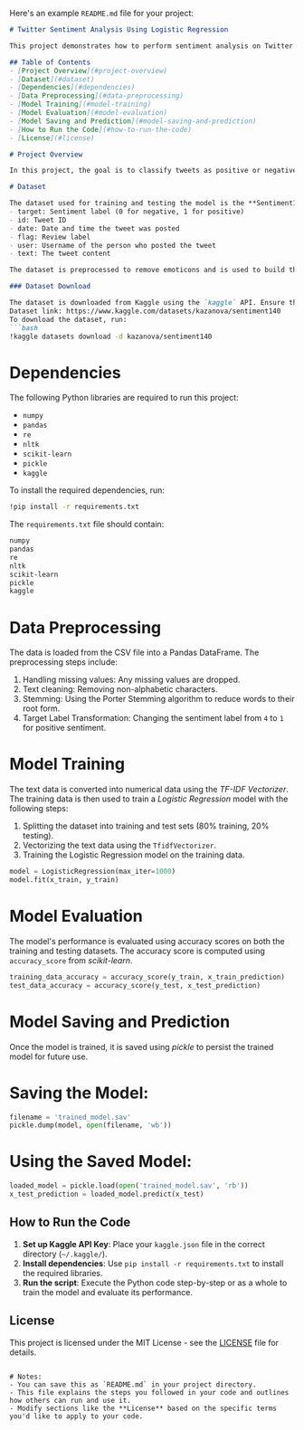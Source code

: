 Here's an example `README.md` file for your project:

```markdown
# Twitter Sentiment Analysis Using Logistic Regression

This project demonstrates how to perform sentiment analysis on Twitter data using Logistic Regression. The dataset used is the **Sentiment140 dataset** from Kaggle, which contains 1.6 million tweets labeled with sentiment (positive or negative).

## Table of Contents
- [Project Overview](#project-overview)
- [Dataset](#dataset)
- [Dependencies](#dependencies)
- [Data Preprocessing](#data-preprocessing)
- [Model Training](#model-training)
- [Model Evaluation](#model-evaluation)
- [Model Saving and Prediction](#model-saving-and-prediction)
- [How to Run the Code](#how-to-run-the-code)
- [License](#license)

# Project Overview

In this project, the goal is to classify tweets as positive or negative using a machine learning approach. The data preprocessing pipeline involves text cleaning, stemming, and vectorization. The machine learning model used for sentiment prediction is Logistic Regression.

# Dataset

The dataset used for training and testing the model is the **Sentiment140 dataset**. This dataset contains 1.6 million tweets with the following attributes:
- target: Sentiment label (0 for negative, 1 for positive)
- id: Tweet ID
- date: Date and time the tweet was posted
- flag: Review label
- user: Username of the person who posted the tweet
- text: The tweet content

The dataset is preprocessed to remove emoticons and is used to build the sentiment classifier.

### Dataset Download

The dataset is downloaded from Kaggle using the `kaggle` API. Ensure that you have your `kaggle.json` API key file for authentication.
Dataset link: https://www.kaggle.com/datasets/kazanova/sentiment140
To download the dataset, run:
```bash
!kaggle datasets download -d kazanova/sentiment140
```

# Dependencies

The following Python libraries are required to run this project:
- `numpy`
- `pandas`
- `re`
- `nltk`
- `scikit-learn`
- `pickle`
- `kaggle`

To install the required dependencies, run:
```bash
!pip install -r requirements.txt
```

The `requirements.txt` file should contain:
```txt
numpy
pandas
re
nltk
scikit-learn
pickle
kaggle
```

# Data Preprocessing

The data is loaded from the CSV file into a Pandas DataFrame. The preprocessing steps include:
1. Handling missing values: Any missing values are dropped.
2. Text cleaning: Removing non-alphabetic characters.
3. Stemming: Using the Porter Stemming algorithm to reduce words to their root form.
4. Target Label Transformation: Changing the sentiment label from `4` to `1` for positive sentiment.

# Model Training

The text data is converted into numerical data using the *TF-IDF Vectorizer*. The training data is then used to train a *Logistic Regression* model with the following steps:
1. Splitting the dataset into training and test sets (80% training, 20% testing).
2. Vectorizing the text data using the `TfidfVectorizer`.
3. Training the Logistic Regression model on the training data.

```python
model = LogisticRegression(max_iter=1000)
model.fit(x_train, y_train)
```

# Model Evaluation

The model's performance is evaluated using accuracy scores on both the training and testing datasets. The accuracy score is computed using `accuracy_score` from *scikit-learn*.

```python
training_data_accuracy = accuracy_score(y_train, x_train_prediction)
test_data_accuracy = accuracy_score(y_test, x_test_prediction)
```

# Model Saving and Prediction

Once the model is trained, it is saved using *pickle* to persist the trained model for future use.

# Saving the Model:
```python
filename = 'trained_model.sav'
pickle.dump(model, open(filename, 'wb'))
```

# Using the Saved Model:
```python
loaded_model = pickle.load(open('trained_model.sav', 'rb'))
x_test_prediction = loaded_model.predict(x_test)
```

## How to Run the Code

1. **Set up Kaggle API Key**: Place your `kaggle.json` file in the correct directory (`~/.kaggle/`).
2. **Install dependencies**: Use `pip install -r requirements.txt` to install the required libraries.
3. **Run the script**: Execute the Python code step-by-step or as a whole to train the model and evaluate its performance.

## License

This project is licensed under the MIT License - see the [LICENSE](LICENSE) file for details.
```

# Notes:
- You can save this as `README.md` in your project directory.
- This file explains the steps you followed in your code and outlines how others can run and use it.
- Modify sections like the **License** based on the specific terms you'd like to apply to your code.
